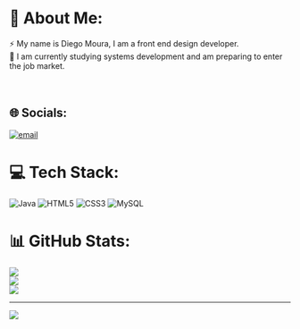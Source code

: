 # 💫 About Me:
⚡ My name is Diego Moura, I am a front end design developer.<br>🔭 I am currently studying systems development and am preparing to enter the job market.<br><br><br>


## 🌐 Socials:
[![email](https://img.shields.io/badge/Email-D14836?logo=gmail&logoColor=white)](mailto:diegomourarodrigues1999@hotmail.com) 

# 💻 Tech Stack:
![Java](https://img.shields.io/badge/java-%23ED8B00.svg?style=for-the-badge&logo=openjdk&logoColor=white) ![HTML5](https://img.shields.io/badge/html5-%23E34F26.svg?style=for-the-badge&logo=html5&logoColor=white) ![CSS3](https://img.shields.io/badge/css3-%231572B6.svg?style=for-the-badge&logo=css3&logoColor=white) ![MySQL](https://img.shields.io/badge/mysql-4479A1.svg?style=for-the-badge&logo=mysql&logoColor=white)

# 📊 GitHub Stats:
![](https://github-readme-stats.vercel.app/api?username=DiegoMouraRodrigues&theme=dark&hide_border=false&include_all_commits=false&count_private=false)<br/>
![](https://nirzak-streak-stats.vercel.app/?user=DiegoMouraRodrigues&theme=dark&hide_border=false)<br/>
![](https://github-readme-stats.vercel.app/api/top-langs/?username=DiegoMouraRodrigues&theme=dark&hide_border=false&include_all_commits=false&count_private=false&layout=compact)

---
[![](https://visitcount.itsvg.in/api?id=DiegoMouraRodrigues&icon=0&color=0)](https://visitcount.itsvg.in)

<!-- Proudly created with GPRM ( https://gprm.itsvg.in ) -->